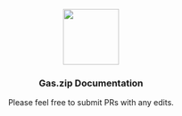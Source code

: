 <p align="center">
 <img width="100px" src="https://www.gas.zip/_next/image?url=%2F_next%2Fstatic%2Fmedia%2FgasPump.e8ffd1df.png&w=128&q=75" align="center" />
 <h3 align="center">Gas.zip Documentation</h3>
 <p align="center">Please feel free to submit PRs with any edits.</p>
</p>
